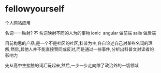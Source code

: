 # fellowyourself
 个人网站应用
 
 名词一一映射?
 不
 名词映射不同的人为的事物
ionic  angular 做前端
 sails 做后端
 
目前构思的产品,是一个不是社区的社区,科普为主,各自论述自己对某些名词的理解,然后,其他人并不能直接赞同或反对,而是通过一些事件,分析出科普文对读者的影响力
 
先从高中生接触的词汇玩起来,然后,一步一步走向除了政治外的一切领域
